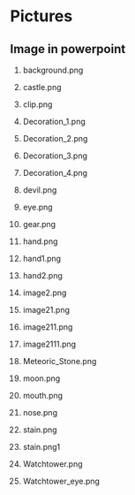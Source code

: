 
# Pictures

## Image in powerpoint

1. background.png

2. castle.png

3. clip.png

4. Decoration_1.png

5. Decoration_2.png

6. Decoration_3.png

7. Decoration_4.png

8. devil.png

9. eye.png

10. gear.png

11. hand.png

12. hand1.png

13. hand2.png

14. image2.png

15. image21.png

16. image211.png

17. image2111.png

18. Meteoric_Stone.png

19. moon.png

20. mouth.png

21. nose.png

22. stain.png

23. stain.png1

24. Watchtower.png

25. Watchtower_eye.png
